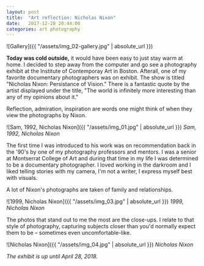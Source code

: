 ```yaml
---
layout: post
title:  "Art reflection: Nicholas Nixon"
date:   2017-12-28 20:44:00
categories: art photography
---
```


![Gallery]({{ "/assets/img_02-gallery.jpg" | absolute_url }})

**Today was cold outside,** it would have been easy to just stay warm at home. I decided to step away from the computer and go see a photography exhibit at the Institute of Contemporay Art in Boston. Afterall, one of my favorite documentary photographers was on exhibit. The show is titled "Nicholas Nixon: Persistance of Vision." There is a fantastic quote by the artist displayed under the title, "The world is infinitely more interesting than any of my opinions about it."

Reflection, admiration, inspiration are words one might think of when they view the photographs by Nixon.

![Sam, 1992, Nicholas Nixon]({{ "/assets/img_01.jpg" | absolute_url }})
*Sam, 1992, Nicholas Nixon*

The first time I was introduced to his work was on recommendation back in the '90's by one of my photography professors and mentors. I was a senior at Montserrat College of Art and during that time in my life I was determined to be a documentary photographer. I loved working in the darkroom and I liked telling stories with my camera, I'm not a writer, I express myself best with visuals.

A lot of Nixon's photographs are taken of family and relationships.

![1999, Nicholas Nixon]({{ "/assets/img_03.jpg" | absolute_url }})
*1999, Nicholas Nixon*

The photos that stand out to me the most are the close-ups. I relate to that style of photography, capturing subjects closer than you'd normally expect them to be – sometimes even uncomfortable-like.

![Nicholas Nixon]({{ "/assets/img_04.jpg" | absolute_url }})
*Nicholas Nixon*

*The exhibit is up until April 28, 2018.*
